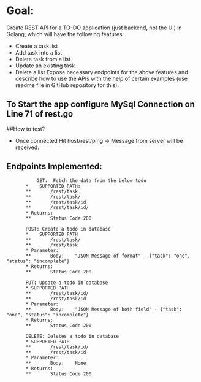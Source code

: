 # Goal:

Create REST API for a TO-DO application (just backend, not the UI) in Golang, which will have
the following features:
* Create a task list
* Add task into a list
* Delete task from a list
* Update an existing task
* Delete a list
Expose necessary endpoints for the above features and describe how to use the APIs with the
help of certain examples (use readme file in GitHub repository for this).



## To Start the app configure MySql Connection on Line 71 of rest.go

##How to test?
* Once connected Hit host/rest/ping -> Message from server will be received.

## Endpoints Implemented:
               GET:  Fetch the data from the below todo
		   *    SUPPORTED PATH:
		   **       /rest/task
		   **       /rest/task/
		   **       /rest/task/id
		   **       /rest/task/id/
		   * Returns:
		   **       Status Code:200

		   POST: Create a todo in database
		   *    SUPPORTED PATH
		   **       /rest/task/
		   **       /rest/task
		   * Parameter:
		   **       Body:    "JSON Message of format" - {"task": "one", "status": "incomplete"}
		   * Returns:
		   **       Status Code:200

		   PUT: Update a todo in database
		   * SUPPORTED PATH
		   **       /rest/task/id/
		   **       /rest/task/id
		   * Parameter:
		   **       Body:    "JSON Message of both field" - {"task": "one", "status": "incomplete"}
		   * Returns:
		   **       Status Code:200

		   DELETE: Deletes a todo in database
		   * SUPPORTED PATH
		   **       /rest/task/id/
		   **       /rest/task/id
		   * Parameter:
		   **       Body:    None
		   * Returns:
		   **       Status Code:200
